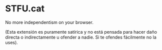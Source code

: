 STFU.cat
========

No more independentism on your browser.

(Esta extensión es puramente satírica y no está pensada para hacer daño directa o indirectamente u ofender a nadie. Si te ofendes fácilmente no la uses).